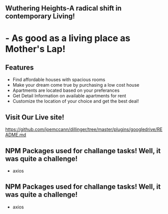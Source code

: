 
## Wuthering Heights-A radical shift in contemporary Living!
# - As good as a living place as Mother's Lap!


## Features

- Find affordable houses with spacious rooms
- Make your dream come true by purchasing a low cost house
- Apartments are located based on your preferances
- Get Detail Information on available apartments for rent
- Customize the location of your choice and get the best deal!

## Visit Our Live site!
 <https://github.com/joemccann/dillinger/tree/master/plugins/googledrive/README.md>
 
 ## NPM Packages used for challange tasks! Well, it was quite a challenge!
 - axios

 ## NPM Packages used for challange tasks! Well, it was quite a challenge!
 - axios
